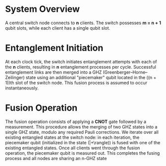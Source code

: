 # System Overview

A central switch node connects to **n** clients. The switch possesses **m = n + 1** qubit slots, while each client has a single qubit slot.

# Entanglement Initiation

At each clock tick, the switch initiates entanglement attempts with each of the **n** clients, resulting in **n** entanglement processes per cycle. Successful entanglement links are then merged into a GHZ (Greenberger–Horne–Zeilinger) state using an additional "piecemaker" qubit located in the \((n + 1)\)th slot of the switch node. This fusion process is assumed to occur instantaneously.

# Fusion Operation

The fusion operation consists of applying a **CNOT** gate followed by a measurement. This procedure allows the merging of two GHZ states into a single GHZ state, modulo any required Pauli corrections. We iterate over all existing entangled states at the switch node: in each iteration, the piecemaker qubit (initialized in the state \(|+\rangle\)) is fused with one of the existing entangled states. Once all clients went through the fusion operation, the piecemaker qubit is measured out. This completes the fusing process and all nodes are sharing an n-GHZ state
